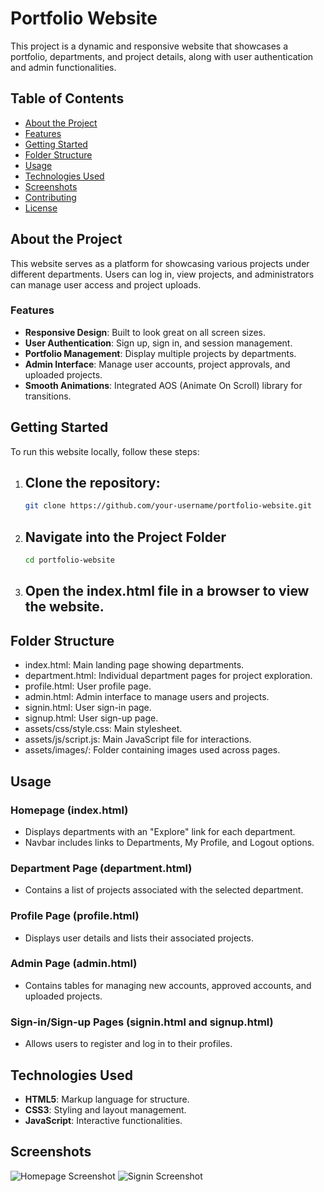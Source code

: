 # Portfolio Website

This project is a dynamic and responsive website that showcases a portfolio, departments, and project details, along with user authentication and admin functionalities.

## Table of Contents
- [About the Project](#about-the-project)
- [Features](#features)
- [Getting Started](#getting-started)
- [Folder Structure](#folder-structure)
- [Usage](#usage)
- [Technologies Used](#technologies-used)
- [Screenshots](#screenshots)
- [Contributing](#contributing)
- [License](#license)

## About the Project

This website serves as a platform for showcasing various projects under different departments. Users can log in, view projects, and administrators can manage user access and project uploads.

### Features

- **Responsive Design**: Built to look great on all screen sizes.
- **User Authentication**: Sign up, sign in, and session management.
- **Portfolio Management**: Display multiple projects by departments.
- **Admin Interface**: Manage user accounts, project approvals, and uploaded projects.
- **Smooth Animations**: Integrated AOS (Animate On Scroll) library for transitions.

## Getting Started

To run this website locally, follow these steps:

1. ## Clone the repository:
   ```bash
   git clone https://github.com/your-username/portfolio-website.git

2. ## Navigate into the Project Folder
    ```bash
    cd portfolio-website

3. ## Open the index.html file in a browser to view the website.

## Folder Structure

- index.html: Main landing page showing departments.
- department.html: Individual department pages for project exploration.
- profile.html: User profile page.
- admin.html: Admin interface to manage users and projects.
- signin.html: User sign-in page.
- signup.html: User sign-up page.
- assets/css/style.css: Main stylesheet.
- assets/js/script.js: Main JavaScript file for interactions.
- assets/images/: Folder containing images used across pages.

## Usage

### Homepage (index.html)
- Displays departments with an "Explore" link for each department.
- Navbar includes links to Departments, My Profile, and Logout options.

### Department Page (department.html)
- Contains a list of projects associated with the selected department.

### Profile Page (profile.html)
- Displays user details and lists their associated projects.

### Admin Page (admin.html)
- Contains tables for managing new accounts, approved accounts, and uploaded projects.

### Sign-in/Sign-up Pages (signin.html and signup.html)
- Allows users to register and log in to their profiles.

## Technologies Used
- **HTML5**: Markup language for structure.
- **CSS3**: Styling and layout management.
- **JavaScript**: Interactive functionalities.

## Screenshots
![Homepage Screenshot](assets/images/image-1.jpg)
![Signin Screenshot](assets/images/signin.png)